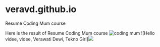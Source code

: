 # veravd.github.io
Resume Coding Mum course

Here is the result of Resume Coding Mum course
![coding mum](/images/logo.png)
![Hello videe, videe, Verawati Dewi, Tekno Girl]<img src="https://scontent.fjog3-1.fna.fbcdn.net/v/t1.0-9/s960x960/84520400_1472396349587350_3657778918766673920_o.jpg?_nc_cat=102&_nc_ohc=edCpDSygbIAAX95Ce1Y&_nc_ht=scontent.fjog3-1.fna&oh=99443e87b3b1a62a6d663fa952164b05&oe=5EC12A51"></img>

